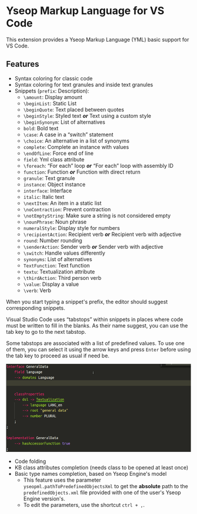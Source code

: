 # Yseop Markup Language for VS Code

This extension provides a Yseop Markup Language (YML) basic support for VS Code.

## Features

- Syntax coloring for classic code
- Syntax coloring for text granules and inside text granules
- Snippets (`prefix`: Description):
    * `\amount`: Display amount
    * `\beginList`: Static List
    * `\beginQuote`: Text placed between quotes
    * `\beginStyle`: Styled text
      ***or*** Text using a custom style
    * `\beginSynonym`: List of alternatives
    * `bold`: Bold text
    * `\case`: A case in a “switch” statement
    * `\choice`: An alternative in a list of synonyms
    * `complete`: Complete an instance with values
    * `\endOfLine`: Force end of line
    * `field`: Yml class attribute
    * `\foreach`: “For each” loop
      ***or*** “For each” loop with assembly ID
    * `function`: Function
      ***or*** Function with direct return
    * `granule`: Text granule
    * `instance`: Object instance
    * `interface`: Interface
    * `italic`: Italic text
    * `\nextItem`: An item in a static list
    * `\noContraction`: Prevent contraction
    * `\notEmptyString`: Make sure a string is not considered empty
    * `\nounPhrase`: Noun phrase
    * `numeralStyle`: Display style for numbers
    * `\recipientAction`: Recipient verb
      ***or*** Recipient verb with adjective
    * `round`: Number rounding
    * `\senderAction`: Sender verb
      ***or*** Sender verb with adjective
    * `\switch`: Handle values differently
    * `synonyms`: List of alternatives
    * `TextFunction`: Text function
    * `textu`: Textualization attribute
    * `\thirdAction`: Third person verb
    * `\value`: Display a value
    * `\verb`: Verb

When you start typing a snippet's prefix, the editor should suggest corresponding snippets.

Visual Studio Code uses “tabstops” within snippets in places where code must be written to fill in the blanks. As their name suggest, you can use the tab key to go to the next tabstop.

Some tabstops are associated with a list of predefined values. To use one of them, you can select it using the arrow keys and press `Enter` before using the tab key to proceed as usual if need be.

![Snippet for textualization Gif.](images/textualization.gif "Snippet for textualization.")

- Code folding
- KB class attributes completion (needs class to be opened at least once)
- Basic type names completion, based on Yseop Engine's model
    * This feature uses the parameter `yseopml.pathToPredefinedObjectsXml` to get the **absolute** path to the `predefinedObjects.xml` file provided with one of the user's Yseop Engine version's.
    * To edit the parameters, use the shortcut `ctrl + ,`.

[comment]: # (The snippet list can be updated using list-snippets.sh.)
